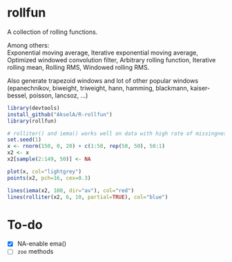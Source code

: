 # rollfun  

A collection of rolling functions.  

Among others:  
Exponential moving average, Iterative exponential moving average, Optimized windowed convolution filter, Arbitrary rolling function, Iterative rolling mean, Rolling RMS, Windowed rolling RMS.  

Also generate trapezoid windows and lot of other popular windows (epanechnikov, biweight, triweight, hann, hamming, blackmann, kaiser-bessel, poisson, lancsoz, ...)

```R
library(devtools)
install_github("AkselA/R-rollfun")
library(rollfun)

# rolliter() and iema() works well on data with high rate of missingness
set.seed(1)
x <- rnorm(150, 0, 20) + c(1:50, rep(50, 50), 50:1)
x2 <- x
x2[sample(2:149, 50)] <- NA

plot(x, col="lightgrey")
points(x2, pch=16, cex=0.3)

lines(iema(x2, 100, dir="av"), col="red")
lines(rolliter(x2, 6, 10, partial=TRUE), col="blue")
```

# To-do

- [x] NA-enable ema()
- [ ] `zoo` methods